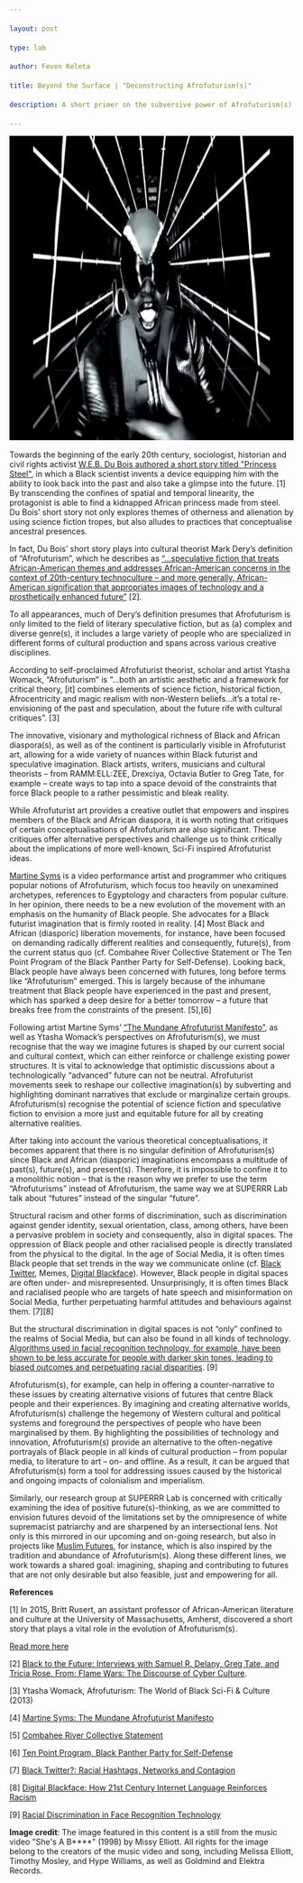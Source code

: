 ```yaml
---

layout: post

type: lab

author: Feven Keleta

title: Beyond the Surface | "Deconstructing Afrofuturism(s)"

description: A short primer on the subversive power of Afrofuturism(s) in challenging dominant narratives in futuring

---
```


<img src="/assets/img/blog/Missy Elliott-afrofuturism.png" alt="Still from artist Missy Elliott's She's a bxxxx music video. She is dressed in all black, futuristic gear" width="540" height="540">

<p>Towards the beginning of the early 20th century, sociologist, historian and civil rights activist <a href="https://slate.com/technology/2015/12/the-princess-steel-a-recently-uncovered-short-story-by-w-e-b-du-bois-and-afrofuturism.html">W.E.B. Du Bois authored a short story titled "Princess Steel"</a>, in which a Black scientist invents a device equipping him with the ability to look back into the past and also take a glimpse into the future. [1]
By transcending the confines of spatial and temporal linearity, the protagonist is able to find a kidnapped African princess made from steel. Du Bois’ short story not only explores themes of otherness and alienation by using science fiction tropes, but also alludes to practices that conceptualise ancestral presences.</p>

<p>In fact, Du Bois’ short story plays into cultural theorist Mark Dery’s definition of “Afrofuturism”, which he describes as <a href="https://www.researchgate.net/publication/278667733_Black_to_the_Future_Interviews_with_Samuel_R_Delany_Greg_Tate_and_Tricia_Rose_FLAME_WARS_THE_DISCOURSE_OF_CYBERCULTURE"> “…speculative fiction that treats African-American themes and addresses African-American concerns in the context of 20th-century technoculture – and more generally, African-American signification that appropriates images of technology and a prosthetically enhanced future”</a> [2].</p>

<p>To all appearances, much of Dery’s definition presumes that Afrofuturism is only limited to the field of literary speculative fiction, but as (a) complex and diverse genre(s), it includes a large variety of people who are specialized in different forms of cultural production and spans across various creative disciplines.</p>

<p>According to self-proclaimed Afrofuturist theorist, scholar and artist Ytasha Womack, “Afrofuturism” is “…both an artistic aesthetic and a framework for critical theory, [it] combines elements of science fiction, historical fiction, Afrocentricity and magic realism with non-Western beliefs…it’s a total re-envisioning of the past and speculation, about the future rife with cultural critiques”. [3]</p>

<p>The innovative, visionary and mythological richness of Black and African diaspora(s), 
as well as of the continent is particularly visible in Afrofuturist art, allowing for a wide variety of nuances within Black futurist and speculative imagination. Black artists, writers, musicians and cultural theorists – from RAMM:ELL:ZEE, Drexciya, Octavia Butler to Greg Tate, for example – 
create ways to tap into a space devoid of the constraints that force Black people to a rather pessimistic and bleak reality.</p>

<p>While Afrofuturist art provides a creative outlet that empowers and inspires members of the Black and African diaspora, it is worth noting that critiques of certain conceptualisations of Afrofuturism are also significant. These critiques offer alternative perspectives and challenge us to think critically about the implications of more well-known, Sci-Fi inspired Afrofuturist ideas.</p>

<p><a href="https://martinesy.ms">Martine Syms</a> is a video performance artist and programmer who critiques popular notions of Afrofuturism, which focus too heavily on unexamined archetypes, references to Egyptology and characters from popular culture. In her opinion, there needs to be a new evolution of the movement with an emphasis on the humanity of Black people. She advocates for a Black futurist imagination that is firmly rooted in reality. [4]
Most Black and African (diasporic) liberation movements, for instance, have been focused  on demanding radically different realities and consequently, future(s), from the current status quo (cf. Combahee River Collective Statement or The Ten Point Program of the Black Panther Party for Self-Defense). Looking back, Black people have always been concerned with futures, long before terms like “Afrofuturism” emerged. This is largely because of the inhumane treatment that Black people have experienced in the past and present, which has sparked a deep desire for a better tomorrow – a future that breaks free from the constraints of the present.
[5],[6]</p>

<p> Following artist Martine Syms’ <a href="http://thirdrailquarterly.org/wp-content/uploads/thirdrail_spring2014_final_msyms.pdf">“The Mundane Afrofuturist Manifesto”</a>, as well as Ytasha Womack’s perspectives on Afrofuturism(s), we must recognise that the way we imagine futures is shaped by our current social and cultural context, which can either reinforce or challenge existing power structures. It is vital to acknowledge that optimistic discussions about a technologically “advanced” future can not be neutral. Afrofuturist movements seek to reshape our collective imagination(s) by subverting and highlighting dominant narratives that exclude or marginalize certain groups. Afrofuturism(s) recognise the potential of science fiction and speculative fiction to envision a more just and equitable future for all by creating alternative realities.</p>

<p>After taking into account the various theoretical conceptualisations, it becomes apparent that there is no singular definition of Afrofuturism(s) since Black and African (diasporic) imaginations encompass a multitude of past(s), future(s), and present(s). Therefore, it is impossible to confine it to a monolithic notion – that is the reason why we prefer to use the term “Afrofuturisms” instead of Afrofuturism, the same way we at SUPERRR Lab talk about “futures” instead of the singular “future”.</p>

<p>Structural racism and other forms of discrimination, such as discrimination against gender identity, sexual orientation, class, among others, have been a pervasive problem in society and consequently, also in digital spaces. 
The oppression of Black people and other racialised people is directly translated from the physical to the digital.
In the age of Social Media, it is often times Black people that set trends in the way we communicate online
(cf. <a href="https://www.researchgate.net/publication/265828408_Black_Twitter_Racial_Hashtags_Networks_and_Contagion">Black Twitter</a>, Memes, <a href="https://escholarship.org/uc/item/91d9k96z">Digital Blackface</a>).
However, Black people in digital spaces are often under- and misrepresented. Unsurprisingly, it is often times Black and racialised people who are targets of hate speech and misinformation on Social Media, further perpetuating harmful attitudes and behaviours against them. [7][8]

<p>But the structural discrimination in digital spaces is not “only” confined to the realms of Social Media, but can also be found in all kinds of technology. 
<a href="https://sitn.hms.harvard.edu/flash/2020/racial-discrimination-in-face-recognition-technology/">Algorithms used in facial recognition technology, for example, have been shown to be less accurate for people with darker skin tones, leading to biased outcomes and perpetuating racial disparities</a>. [9]

<p>Afrofuturism(s), for example, can help in offering a counter-narrative to these issues by creating alternative visions of futures that centre Black people and their experiences. 
By imagining and creating alternative worlds, Afrofuturism(s) challenge the hegemony of Western cultural and political systems and foreground the perspectives of people who have been marginalised by them. By highlighting the possibilities of technology and innovation, Afrofuturism(s) provide an alternative to the often-negative portrayals of Black people in all kinds of cultural production – from popular media, to literature to art – on- and offline. As a result, it can be argued that Afrofuturism(s) form a tool for addressing issues caused by the historical and ongoing impacts of colonialism and imperialism.</p>

<p>Similarly, our research group at SUPERRR Lab is concerned with critically examining the idea of positive future(s)-thinking, as we are committed to envision futures devoid of the limitations set by the omnipresence of white supremacist patriarchy and are sharpened by an intersectional lens. Not only is this mirrored in our upcoming and on-going research, but also in projects like <a href="https://muslimfutures.net">Muslim Futures</a>, for instance, which is also inspired by the tradition and abundance of Afrofuturism(s). 
Along these different lines, we work towards a shared goal: imagining, shaping and contributing to futures that are not only desirable but also feasible, just and empowering for all.

<p><b>References</b></p>

<p>[1] In 2015, Britt Rusert, an assistant professor of African-American literature and culture at the University of Massachusetts, Amherst, discovered a short story that plays a vital role in the evolution of Afrofuturism(s).</p>
<a href="https://slate.com/technology/2015/12/the-princess-steel-a-recently-uncovered-short-story-by-w-e-b-du-bois-and-afrofuturism.html">Read more here</a></p>

<p>[2] <a href="https://www.researchgate.net/publication/278667733_Black_to_the_Future_Interviews_with_Samuel_R_Delany_Greg_Tate_and_Tricia_Rose_FLAME_WARS_THE_DISCOURSE_OF_CYBERCULTURE">Black to the Future: Interviews with Samuel R. Delany, Greg Tate, and Tricia Rose. 
From: Flame Wars: The Discourse of Cyber Culture</a>.</p>

<p>[3] Ytasha Womack, Afrofuturism: The World of Black Sci-Fi & Culture (2013)</p>

<p>[4] <a href="http://thirdrailquarterly.org/wp-content/uploads/thirdrail_spring2014_final_msyms.pdf">Martine Syms: The Mundane Afrofuturist Manifesto</a></p>

<p>[5] <a href="https://www.blackpast.org/african-american-history/combahee-river-collective-statement-1977/">Combahee River Collective Statement</a></p>

<p>[6] <a href="https://www.blackpast.org/african-american-history/primary-documents-african-american-history/black-panther-party-ten-point-program-1966/">Ten Point Program, Black Panther Party for Self-Defense</a></p>

<p>[7] <a href="https://www.researchgate.net/publication/265828408_Black_Twitter_Racial_Hashtags_Networks_and_Contagion">Black Twitter?: Racial Hashtags, Networks and Contagion</a></p>
 
<p>[8] <a href="https://escholarship.org/uc/item/91d9k96z">Digital Blackface: How 21st Century Internet Language Reinforces Racism</a></p>

<p>[9] <a href="https://sitn.hms.harvard.edu/flash/2020/racial-discrimination-in-face-recognition-technology/">Racial Discrimination in Face Recognition Technology</a></p>



<p><b>Image credit</b>: The image featured in this content is a still from the music video "She's A B****" (1998) by Missy Elliott. All rights for the image belong to the creators of the music video and song, including Melissa Elliott, Timothy Mosley, and Hype Williams, as well as Goldmind and Elektra Records.</p>
